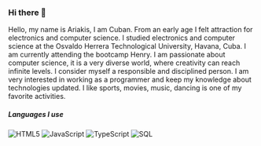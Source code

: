 ### Hi there 👋

Hello, my name is Ariakis, I am Cuban. From an early age I felt attraction for electronics and computer science. I studied electronics and computer science at the Osvaldo Herrera Technological University, Havana, Cuba. I am currently attending the bootcamp Henry. I am passionate about computer science, it is a very diverse world, where creativity can reach infinite levels. I consider myself a responsible and disciplined person. I am very interested in working as a programmer and keep my knowledge about technologies updated. I like sports, movies, music, dancing is one of my favorite activities. 


##### Languages I use

![HTML5](https://img.shields.io/badge/-HTML5-000000?style=flat&logo=html5)
![JavaScript](https://img.shields.io/badge/-JavaScript-000000?style=flat&logo=javascript)
![TypeScript](https://img.shields.io/badge/-TypeScript-000000?style=flat&logo=typescript)
![SQL](https://img.shields.io/badge/-SQL-000000?style=flat&logo=postgresql)
